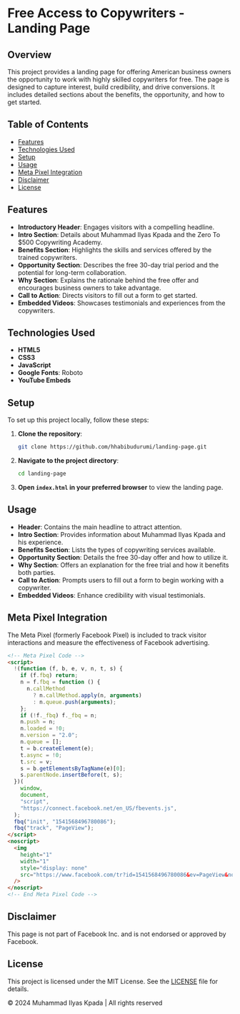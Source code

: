 # Free Access to Copywriters - Landing Page

## Overview

This project provides a landing page for offering American business owners the opportunity to work with highly skilled copywriters for free. The page is designed to capture interest, build credibility, and drive conversions. It includes detailed sections about the benefits, the opportunity, and how to get started.

## Table of Contents

- [Features](#features)
- [Technologies Used](#technologies-used)
- [Setup](#setup)
- [Usage](#usage)
- [Meta Pixel Integration](#meta-pixel-integration)
- [Disclaimer](#disclaimer)
- [License](#license)

## Features

- **Introductory Header**: Engages visitors with a compelling headline.
- **Intro Section**: Details about Muhammad Ilyas Kpada and the Zero To $500 Copywriting Academy.
- **Benefits Section**: Highlights the skills and services offered by the trained copywriters.
- **Opportunity Section**: Describes the free 30-day trial period and the potential for long-term collaboration.
- **Why Section**: Explains the rationale behind the free offer and encourages business owners to take advantage.
- **Call to Action**: Directs visitors to fill out a form to get started.
- **Embedded Videos**: Showcases testimonials and experiences from the copywriters.

## Technologies Used

- **HTML5**
- **CSS3**
- **JavaScript**
- **Google Fonts**: Roboto
- **YouTube Embeds**

## Setup

To set up this project locally, follow these steps:

1. **Clone the repository**:
    ```bash
    git clone https://github.com/hhabibudurumi/landing-page.git
    ```
2. **Navigate to the project directory**:
    ```bash
    cd landing-page
    ```
3. **Open `index.html` in your preferred browser** to view the landing page.

## Usage

- **Header**: Contains the main headline to attract attention.
- **Intro Section**: Provides information about Muhammad Ilyas Kpada and his experience.
- **Benefits Section**: Lists the types of copywriting services available.
- **Opportunity Section**: Details the free 30-day offer and how to utilize it.
- **Why Section**: Offers an explanation for the free trial and how it benefits both parties.
- **Call to Action**: Prompts users to fill out a form to begin working with a copywriter.
- **Embedded Videos**: Enhance credibility with visual testimonials.

## Meta Pixel Integration

The Meta Pixel (formerly Facebook Pixel) is included to track visitor interactions and measure the effectiveness of Facebook advertising.

```html
<!-- Meta Pixel Code -->
<script>
  !(function (f, b, e, v, n, t, s) {
    if (f.fbq) return;
    n = f.fbq = function () {
      n.callMethod
        ? n.callMethod.apply(n, arguments)
        : n.queue.push(arguments);
    };
    if (!f._fbq) f._fbq = n;
    n.push = n;
    n.loaded = !0;
    n.version = "2.0";
    n.queue = [];
    t = b.createElement(e);
    t.async = !0;
    t.src = v;
    s = b.getElementsByTagName(e)[0];
    s.parentNode.insertBefore(t, s);
  })(
    window,
    document,
    "script",
    "https://connect.facebook.net/en_US/fbevents.js",
  );
  fbq("init", "1541568496780086");
  fbq("track", "PageView");
</script>
<noscript>
  <img
    height="1"
    width="1"
    style="display: none"
    src="https://www.facebook.com/tr?id=1541568496780086&ev=PageView&noscript=1"
  />
</noscript>
<!-- End Meta Pixel Code -->
```

## Disclaimer

This page is not part of Facebook Inc. and is not endorsed or approved by Facebook.

## License

This project is licensed under the MIT License. See the [LICENSE](LICENSE) file for details.

&copy; 2024 Muhammad Ilyas Kpada | All rights reserved
